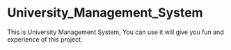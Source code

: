 # University_Management_System
This is University Management System, You can use it will give you fun and experience of  this project.
